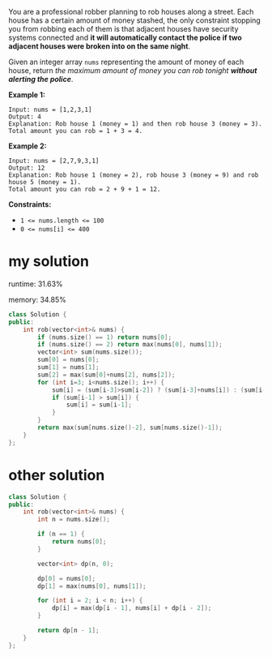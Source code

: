 You are a professional robber planning to rob houses along a street. Each house has a certain amount of money stashed, the only constraint stopping you from robbing each of them is that adjacent houses have security systems connected and **it will automatically contact the police if two adjacent houses were broken into on the same night**.

Given an integer array `nums` representing the amount of money of each house, return *the maximum amount of money you can rob tonight **without alerting the police***.

 

**Example 1:**

```
Input: nums = [1,2,3,1]
Output: 4
Explanation: Rob house 1 (money = 1) and then rob house 3 (money = 3).
Total amount you can rob = 1 + 3 = 4.
```

**Example 2:**

```
Input: nums = [2,7,9,3,1]
Output: 12
Explanation: Rob house 1 (money = 2), rob house 3 (money = 9) and rob house 5 (money = 1).
Total amount you can rob = 2 + 9 + 1 = 12.
```

 

**Constraints:**

- `1 <= nums.length <= 100`
- `0 <= nums[i] <= 400`

# my solution

runtime: 31.63%

memory: 34.85%

```C++
class Solution {
public:
    int rob(vector<int>& nums) {
        if (nums.size() == 1) return nums[0];
        if (nums.size() == 2) return max(nums[0], nums[1]);
        vector<int> sum(nums.size());
        sum[0] = nums[0];
        sum[1] = nums[1];
        sum[2] = max(sum[0]+nums[2], nums[2]);
        for (int i=3; i<nums.size(); i++) {
            sum[i] = (sum[i-3]>sum[i-2]) ? (sum[i-3]+nums[i]) : (sum[i-2]+nums[i]);
            if (sum[i-1] > sum[i]) {
                sum[i] = sum[i-1];
            }
        }
        return max(sum[nums.size()-2], sum[nums.size()-1]);
    }
};
```

# other solution

```cpp
class Solution {
public:
    int rob(vector<int>& nums) {
        int n = nums.size();

        if (n == 1) {
            return nums[0];
        }

        vector<int> dp(n, 0);

        dp[0] = nums[0];
        dp[1] = max(nums[0], nums[1]);

        for (int i = 2; i < n; i++) {
            dp[i] = max(dp[i - 1], nums[i] + dp[i - 2]);
        }

        return dp[n - 1];        
    }
};
```
